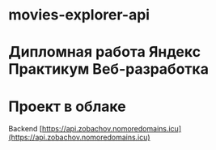 # movies-explorer-api
# Дипломная работа Яндекс Практикум Веб-разработка
# Проект в облаке
Backend [https://api.zobachov.nomoredomains.icu](https://api.zobachov.nomoredomains.icu)
